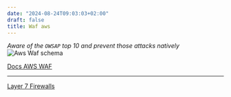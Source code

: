 ```yaml
---
date: "2024-08-24T09:03:03+02:00"
draft: false
title: Waf aws
---
```


*Aware of the `OWSAP` top 10 and prevent those attacks natively* ![Aws
Waf schema](/Notes/aws_waf_visual.png)

[Docs AWS WAF](https://aws.amazon.com/waf/)

------------------------------------------------------------------------

[Layer 7 Firewalls](/Notes/posts/Network/Ref_OSI/L7_FireWalls)
